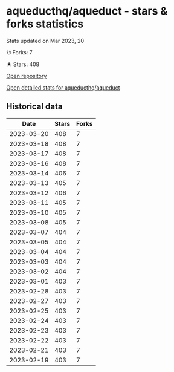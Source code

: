 # aqueducthq/aqueduct - stars & forks statistics

Stats updated on Mar 2023, 20

☋ Forks: 7

★ Stars: 408

[Open repository](https://github.com/aqueducthq/aqueduct)

[Open detailed stats for aqueducthq/aqueduct](https://reviewgithub.com/rep/aqueducthq/aqueduct)

## Historical data
| Date | Stars | Forks |
|------|-------|-------|
| 2023-03-20 | 408 | 7 | 
| 2023-03-18 | 408 | 7 | 
| 2023-03-17 | 408 | 7 | 
| 2023-03-16 | 408 | 7 | 
| 2023-03-14 | 406 | 7 | 
| 2023-03-13 | 405 | 7 | 
| 2023-03-12 | 406 | 7 | 
| 2023-03-11 | 405 | 7 | 
| 2023-03-10 | 405 | 7 | 
| 2023-03-08 | 405 | 7 | 
| 2023-03-07 | 404 | 7 | 
| 2023-03-05 | 404 | 7 | 
| 2023-03-04 | 404 | 7 | 
| 2023-03-03 | 404 | 7 | 
| 2023-03-02 | 404 | 7 | 
| 2023-03-01 | 403 | 7 | 
| 2023-02-28 | 403 | 7 | 
| 2023-02-27 | 403 | 7 | 
| 2023-02-25 | 403 | 7 | 
| 2023-02-24 | 403 | 7 | 
| 2023-02-23 | 403 | 7 | 
| 2023-02-22 | 403 | 7 | 
| 2023-02-21 | 403 | 7 | 
| 2023-02-19 | 403 | 7 | 

